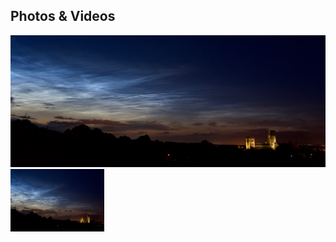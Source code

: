 ## Photos & Videos

![Noctilucent clouds in Durham](Durham_clouds.jpg "Noctilucent Clouds")
<img src="Durham_clouds.jpg" alt="Noctilucent Clouds"
	title="Noctilucent Clouds" width="150" height="100" />

